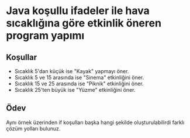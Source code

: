 # Java koşullu ifadeler ile hava sıcaklığına göre etkinlik öneren program yapımı

## **Koşullar**

* Sıcaklık 5'dan küçük ise "Kayak" yapmayı öner.
* Sıcaklık 5 ve 15 arasında ise "Sinema" etkinliğini öner.
* Sıcaklık 15 ve 25 arasında ise "Piknik" etkinliğini öner.
* Sıcaklık 25'ten büyük ise "Yüzme" etkinliğini öner.

## Ödev

Aynı örnek üzerinden if koşulları başka hangi şekilde oluşturulabilirdi farklı çözüm yolları bulunuz.
